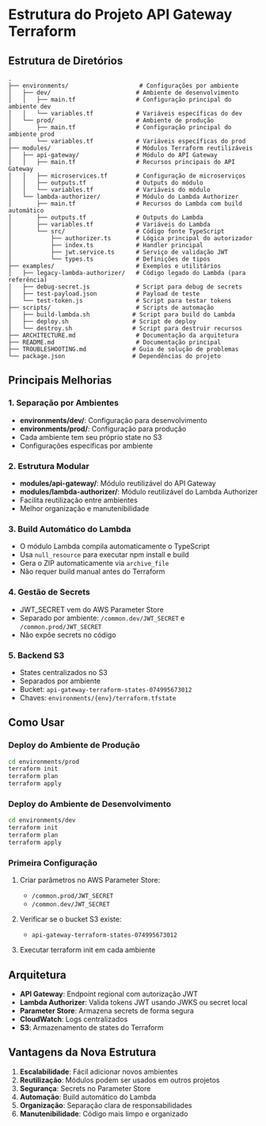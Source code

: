 # Estrutura do Projeto API Gateway Terraform

## Estrutura de Diretórios

```
.
├── environments/                    # Configurações por ambiente
│   ├── dev/                        # Ambiente de desenvolvimento
│   │   ├── main.tf                 # Configuração principal do ambiente dev
│   │   └── variables.tf            # Variáveis específicas do dev
│   └── prod/                       # Ambiente de produção
│       ├── main.tf                 # Configuração principal do ambiente prod
│       └── variables.tf            # Variáveis específicas do prod
├── modules/                        # Módulos Terraform reutilizáveis
│   ├── api-gateway/                # Módulo do API Gateway
│   │   ├── main.tf                 # Recursos principais do API Gateway
│   │   ├── microservices.tf        # Configuração de microserviços
│   │   ├── outputs.tf              # Outputs do módulo
│   │   └── variables.tf            # Variáveis do módulo
│   └── lambda-authorizer/          # Módulo do Lambda Authorizer
│       ├── main.tf                 # Recursos do Lambda com build automático
│       ├── outputs.tf              # Outputs do Lambda
│       ├── variables.tf            # Variáveis do Lambda
│       └── src/                    # Código fonte TypeScript
│           ├── authorizer.ts       # Lógica principal do autorizador
│           ├── index.ts            # Handler principal
│           ├── jwt.service.ts      # Serviço de validação JWT
│           └── types.ts            # Definições de tipos
├── examples/                       # Exemplos e utilitários
│   ├── legacy-lambda-authorizer/   # Código legado do Lambda (para referência)
│   ├── debug-secret.js             # Script para debug de secrets
│   ├── test-payload.json           # Payload de teste
│   └── test-token.js               # Script para testar tokens
├── scripts/                        # Scripts de automação
│   ├── build-lambda.sh            # Script para build do Lambda
│   ├── deploy.sh                  # Script de deploy
│   └── destroy.sh                 # Script para destruir recursos
├── ARCHITECTURE.md                 # Documentação da arquitetura
├── README.md                       # Documentação principal
├── TROUBLESHOOTING.md             # Guia de solução de problemas
└── package.json                   # Dependências do projeto
```

## Principais Melhorias

### 1. Separação por Ambientes
- **environments/dev/**: Configuração para desenvolvimento
- **environments/prod/**: Configuração para produção
- Cada ambiente tem seu próprio state no S3
- Configurações específicas por ambiente

### 2. Estrutura Modular
- **modules/api-gateway/**: Módulo reutilizável do API Gateway
- **modules/lambda-authorizer/**: Módulo reutilizável do Lambda Authorizer
- Facilita reutilização entre ambientes
- Melhor organização e manutenibilidade

### 3. Build Automático do Lambda
- O módulo Lambda compila automaticamente o TypeScript
- Usa `null_resource` para executar npm install e build
- Gera o ZIP automaticamente via `archive_file`
- Não requer build manual antes do Terraform

### 4. Gestão de Secrets
- JWT_SECRET vem do AWS Parameter Store
- Separado por ambiente: `/common.dev/JWT_SECRET` e `/common.prod/JWT_SECRET`
- Não expõe secrets no código

### 5. Backend S3
- States centralizados no S3
- Separados por ambiente
- Bucket: `api-gateway-terraform-states-074995673012`
- Chaves: `environments/{env}/terraform.tfstate`

## Como Usar

### Deploy do Ambiente de Produção
```bash
cd environments/prod
terraform init
terraform plan
terraform apply
```

### Deploy do Ambiente de Desenvolvimento
```bash
cd environments/dev
terraform init
terraform plan
terraform apply
```

### Primeira Configuração
1. Criar parâmetros no AWS Parameter Store:
   - `/common.prod/JWT_SECRET`
   - `/common.dev/JWT_SECRET`

2. Verificar se o bucket S3 existe:
   - `api-gateway-terraform-states-074995673012`

3. Executar terraform init em cada ambiente

## Arquitetura

- **API Gateway**: Endpoint regional com autorização JWT
- **Lambda Authorizer**: Valida tokens JWT usando JWKS ou secret local
- **Parameter Store**: Armazena secrets de forma segura
- **CloudWatch**: Logs centralizados
- **S3**: Armazenamento de states do Terraform

## Vantagens da Nova Estrutura

1. **Escalabilidade**: Fácil adicionar novos ambientes
2. **Reutilização**: Módulos podem ser usados em outros projetos
3. **Segurança**: Secrets no Parameter Store
4. **Automação**: Build automático do Lambda
5. **Organização**: Separação clara de responsabilidades
6. **Manutenibilidade**: Código mais limpo e organizado